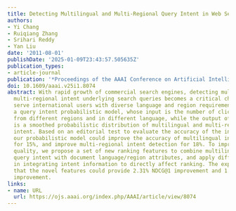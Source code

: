 ```yaml
---
title: Detecting Multilingual and Multi-Regional Query Intent in Web Search
authors:
- Yi Chang
- Ruiqiang Zhang
- Srihari Reddy
- Yan Liu
date: '2011-08-01'
publishDate: '2025-01-09T23:43:57.505635Z'
publication_types:
- article-journal
publication: '*Proceedings of the AAAI Conference on Artificial Intelligence*'
doi: 10.1609/aaai.v25i1.8074
abstract: With rapid growth of commercial search engines, detecting multilingual and
  multi-regional intent underlying search queries becomes a critical challenge to
  serve international users with diverse language and region requirements. We introduce
  a query intent probabilistic model, whose input is the number of clicks on documents
  from different regions and in different language, while the output of this model
  is a smoothed probabilistic distribution of multilingual and multi-regional query
  intent. Based on an editorial test to evaluate the accuracy of the intent classifier,
  our probabilistic model could improve the accuracy of multilingual intent detection
  for 15%, and improve multi-regional intent detection for 18%. To improve web search
  quality, we propose a set of new ranking features to combine multilingual and multi-regional
  query intent with document language/region attributes, and apply different approaches
  in integrating intent information to directly affect ranking. The experiments show
  that the novel features could provide 2.31% NDCG@1 improvement and 1.81% NDCG@5
  improvement.
links:
- name: URL
  url: https://ojs.aaai.org/index.php/AAAI/article/view/8074
---
```

